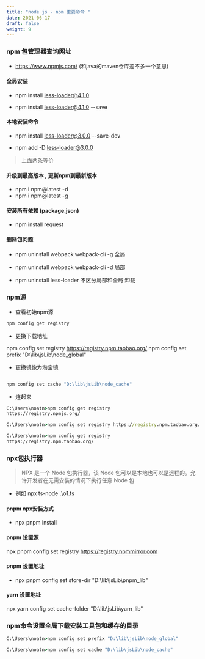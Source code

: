 ```yaml
---
title: "node js - npm 重要命令 "
date: 2021-06-17
draft: false
weight: 9
---
```


### npm 包管理器查询网址

+ https://www.npmjs.com/   (和java的maven仓库差不多一个意思)


#### 全局安装

+ npm install less-loader@4.1.0

+ npm install less-loader@4.1.0 --save


#### 本地安装命令

+ npm install less-loader@3.0.0 --save-dev

+ npm add -D less-loader@3.0.0



> 上面两条等价

####  升级到最高版本  , 更新npm到最新版本

+ npm i npm@latest -d  
+ npm i npm@latest -g

#### 安装所有依赖 (package.json)

+ npm install request

#### 删除包问题

+ npm uninstall webpack webpack-cli -g  全局
+ npm uninstall webpack webpack-cli -d  局部

+ npm uninstall less-loader 不区分局部和全局 卸载


### npm源

+  查看初始npm源

```cmd
npm config get registry
```

+ 更换下载地址

npm config set registry https://registry.npm.taobao.org/
npm config set prefix "D:\lib\jsLib\node_global"

+ 更换镜像为淘宝镜


```cmd

npm config set cache "D:\lib\jsLib\node_cache"
```

+ 连起来

```cmd
C:\Users\noatn>npm config get registry
https://registry.npmjs.org/

C:\Users\noatn>npm config set registry https://registry.npm.taobao.org/

C:\Users\noatn>npm config get registry
https://registry.npm.taobao.org/
```



### npx包执行器

> NPX 是一个 Node 包执行器，该 Node 包可以是本地也可以是远程的。允许开发者在无需安装的情况下执行任意 Node 包


+ 例如 npx ts-node .\o1.ts

#### pnpm npx安装方式

+ npx pnpm install

#### pnpm 设置源

npx pnpm config set registry https://registry.npmmirror.com

#### pnpm 设置地址

+ npx pnpm config set store-dir   "D:\lib\jsLib\pnpm_lib"

#### yarn 设置地址

npx yarn config set cache-folder "D:\lib\jsLib\yarn_lib"

### npm命令设置全局下载安装工具包和缓存的目录

```cmd
C:\Users\noatn>npm config set prefix "D:\lib\jsLib\node_global"

C:\Users\noatn>npm config set cache "D:\lib\jsLib\node_cache"
```

